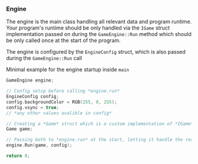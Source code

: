### Engine

The engine is the main class handling all relevant data and program runtime.
Your program's runtime should be only handled via the `IGame` struct implementation passed on during the `GameEngine::Run` method which should be only called once at the start of the program.

The engine is configured by the `EngineConfig` struct, which is also passed during the `GameEngine::Run` call

Minimal example for the engine startup inside `main` 

```cpp
GameEngine engine;

// Config setup before calling *engine.run*
EngineConfig config;
config.backgroundColor = RGB(255, 0, 255);
config.vsync = true;
// *any other values avalible in config*

// Creating a *Game* struct which is a custom implementation of *IGame*
Game game;

// Passing both to *engine.run* at the start, letting it handle the rest of the runtime
engine.Run(game, config);

return 0;
```

